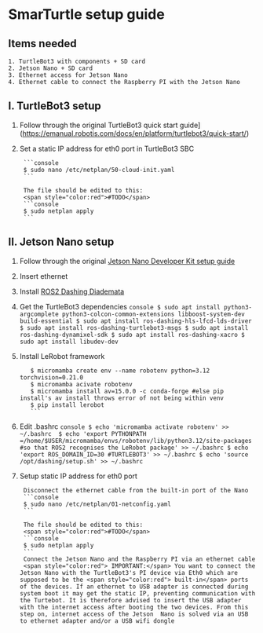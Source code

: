 # SmarTurtle setup guide 

## Items needed 
	1. TurtleBot3 with components + SD card
	2. Jetson Nano + SD card
	3. Ethernet access for Jetson Nano
	4. Ethernet cable to connect the Raspberry PI with the Jetson Nano
## I. TurtleBot3 setup 

1. Follow through the original TurtleBot3 quick start guide](https://emanual.robotis.com/docs/en/platform/turtlebot3/quick-start/)
2. Set a static IP address for eth0 port in TurtleBot3 SBC

		```console
		$ sudo nano /etc/netplan/50-cloud-init.yaml
		```

		The file should be edited to this:
		<span style="color:red">#TODO</span>
		```console
		$ sudo netplan apply
		```

## II. Jetson Nano setup

1. Follow through the original [Jetson Nano Developer Kit setup guide](https://developer.nvidia.com/embedded/learn/get-started-jetson-nano-devkit)
2. Insert ethernet
3. Install [ROS2 Dashing Diademata](https://docs.ros.org/en/dashing/Installation.html)
4. Get the TurtleBot3 dependencies
		```console
		$ sudo apt install python3-argcomplete python3-colcon-common-extensions libboost-system-dev build-essential
		$ sudo apt install ros-dashing-hls-lfcd-lds-driver
		$ sudo apt install ros-dashing-turtlebot3-msgs
		$ sudo apt install ros-dashing-dynamixel-sdk
		$ sudo apt install ros-dashing-xacro
		$ sudo apt install libudev-dev
		```
5. Install LeRobot framework 
     ```console
		$ micromamba create env --name robotenv python=3.12 torchvision=0.21.0
		$ micromamba acivate robotenv
		$ micromamba install av=15.0.0 -c conda-forge #else pip install's av install throws error of not being within venv
		$ pip install lerobot
		```
6. Edit .bashrc 
		```console
		$ echo 'micromamba activate robotenv' >> ~/.bashrc 
		$ echo 'export PYTHONPATH =/home/$USER/micromamba/envs/robotenv/lib/python3.12/site-packages #so that ROS2 recognises the LeRobot package' >> ~/.bashrc
		$ echo 'export ROS_DOMAIN_ID=30 #TURTLEBOT3' >> ~/.bashrc
		$ echo 'source /opt/dashing/setup.sh' >> ~/.bashrc
		```
7. Setup static IP address for eth0 port

		Disconnect the ethernet cable from the built-in port of the Nano
		```console
		$ sudo nano /etc/netplan/01-netconfig.yaml
		```

		The file should be edited to this:
		<span style="color:red">#TODO</span>
		```console
		$ sudo netplan apply
		```
		Connect the Jetson Nano and the Raspberry PI via an ethernet cable 
		<span style="color:red"> IMPORTANT:</span> You want to connect the Jetson Nano with the TurtleBot3's PI device via Eth0 which are supposed to be the <span style="color:red"> built-in</span> ports of the devices. If an ethernet to USB adapter is connected during system boot it may get the static IP, preventing communication with the Turtebot. It is therefore advised to insert the USB adapter with the internet access after booting the two devices. From this step on, internet access of the Jetson  Nano is solved via an USB to ethernet adapter and/or a USB wifi dongle